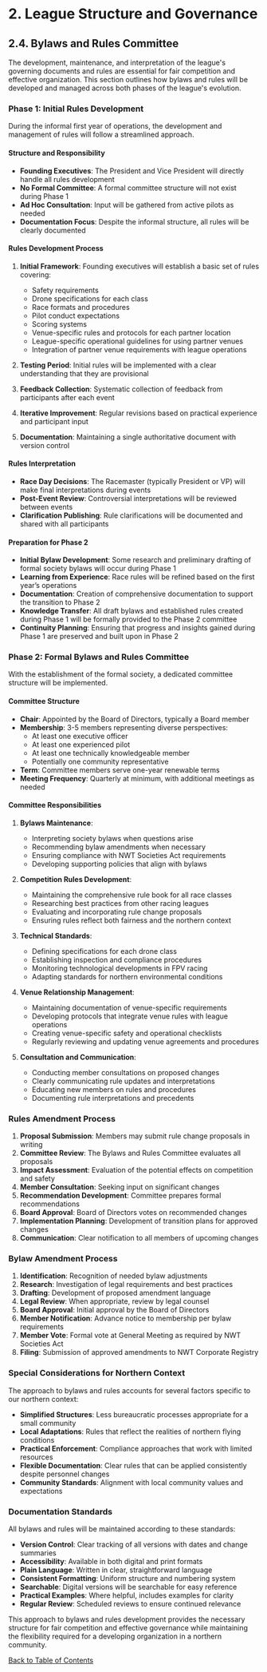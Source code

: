 # 2. League Structure and Governance

## 2.4. Bylaws and Rules Committee

The development, maintenance, and interpretation of the league's governing documents and rules are essential for fair competition and effective organization. This section outlines how bylaws and rules will be developed and managed across both phases of the league's evolution.

### Phase 1: Initial Rules Development

During the informal first year of operations, the development and management of rules will follow a streamlined approach.

#### Structure and Responsibility

- **Founding Executives**: The President and Vice President will directly handle all rules development  
- **No Formal Committee**: A formal committee structure will not exist during Phase 1  
- **Ad Hoc Consultation**: Input will be gathered from active pilots as needed  
- **Documentation Focus**: Despite the informal structure, all rules will be clearly documented  

#### Rules Development Process

1. **Initial Framework**: Founding executives will establish a basic set of rules covering:  
   - Safety requirements  
   - Drone specifications for each class  
   - Race formats and procedures  
   - Pilot conduct expectations  
   - Scoring systems  
   - Venue-specific rules and protocols for each partner location  
   - League-specific operational guidelines for using partner venues  
   - Integration of partner venue requirements with league operations  

2. **Testing Period**: Initial rules will be implemented with a clear understanding that they are provisional  

3. **Feedback Collection**: Systematic collection of feedback from participants after each event  

4. **Iterative Improvement**: Regular revisions based on practical experience and participant input  

5. **Documentation**: Maintaining a single authoritative document with version control  

#### Rules Interpretation

- **Race Day Decisions**: The Racemaster (typically President or VP) will make final interpretations during events  
- **Post-Event Review**: Controversial interpretations will be reviewed between events  
- **Clarification Publishing**: Rule clarifications will be documented and shared with all participants  

#### Preparation for Phase 2

- **Initial Bylaw Development**: Some research and preliminary drafting of formal society bylaws will occur during Phase 1  
- **Learning from Experience**: Race rules will be refined based on the first year’s operations  
- **Documentation**: Creation of comprehensive documentation to support the transition to Phase 2  
- **Knowledge Transfer**: All draft bylaws and established rules created during Phase 1 will be formally provided to the Phase 2 committee  
- **Continuity Planning**: Ensuring that progress and insights gained during Phase 1 are preserved and built upon in Phase 2  

### Phase 2: Formal Bylaws and Rules Committee

With the establishment of the formal society, a dedicated committee structure will be implemented.

#### Committee Structure

- **Chair**: Appointed by the Board of Directors, typically a Board member  
- **Membership**: 3-5 members representing diverse perspectives:  
  - At least one executive officer  
  - At least one experienced pilot  
  - At least one technically knowledgeable member  
  - Potentially one community representative  
- **Term**: Committee members serve one-year renewable terms  
- **Meeting Frequency**: Quarterly at minimum, with additional meetings as needed  

#### Committee Responsibilities

1. **Bylaws Maintenance**:  
   - Interpreting society bylaws when questions arise  
   - Recommending bylaw amendments when necessary  
   - Ensuring compliance with NWT Societies Act requirements  
   - Developing supporting policies that align with bylaws  

2. **Competition Rules Development**:  
   - Maintaining the comprehensive rule book for all race classes  
   - Researching best practices from other racing leagues  
   - Evaluating and incorporating rule change proposals  
   - Ensuring rules reflect both fairness and the northern context  

3. **Technical Standards**:  
   - Defining specifications for each drone class  
   - Establishing inspection and compliance procedures  
   - Monitoring technological developments in FPV racing  
   - Adapting standards for northern environmental conditions  

4. **Venue Relationship Management**:  
   - Maintaining documentation of venue-specific requirements  
   - Developing protocols that integrate venue rules with league operations  
   - Creating venue-specific safety and operational checklists  
   - Regularly reviewing and updating venue agreements and procedures  

5. **Consultation and Communication**:  
   - Conducting member consultations on proposed changes  
   - Clearly communicating rule updates and interpretations  
   - Educating new members on rules and procedures  
   - Documenting rule interpretations and precedents  

### Rules Amendment Process

1. **Proposal Submission**: Members may submit rule change proposals in writing  
2. **Committee Review**: The Bylaws and Rules Committee evaluates all proposals  
3. **Impact Assessment**: Evaluation of the potential effects on competition and safety  
4. **Member Consultation**: Seeking input on significant changes  
5. **Recommendation Development**: Committee prepares formal recommendations  
6. **Board Approval**: Board of Directors votes on recommended changes  
7. **Implementation Planning**: Development of transition plans for approved changes  
8. **Communication**: Clear notification to all members of upcoming changes  

### Bylaw Amendment Process

1. **Identification**: Recognition of needed bylaw adjustments  
2. **Research**: Investigation of legal requirements and best practices  
3. **Drafting**: Development of proposed amendment language  
4. **Legal Review**: When appropriate, review by legal counsel  
5. **Board Approval**: Initial approval by the Board of Directors  
6. **Member Notification**: Advance notice to membership per bylaw requirements  
7. **Member Vote**: Formal vote at General Meeting as required by NWT Societies Act  
8. **Filing**: Submission of approved amendments to NWT Corporate Registry  

### Special Considerations for Northern Context

The approach to bylaws and rules accounts for several factors specific to our northern context:

- **Simplified Structures**: Less bureaucratic processes appropriate for a small community  
- **Local Adaptations**: Rules that reflect the realities of northern flying conditions  
- **Practical Enforcement**: Compliance approaches that work with limited resources  
- **Flexible Documentation**: Clear rules that can be applied consistently despite personnel changes  
- **Community Standards**: Alignment with local community values and expectations  

### Documentation Standards

All bylaws and rules will be maintained according to these standards:

- **Version Control**: Clear tracking of all versions with dates and change summaries  
- **Accessibility**: Available in both digital and print formats  
- **Plain Language**: Written in clear, straightforward language  
- **Consistent Formatting**: Uniform structure and numbering system  
- **Searchable**: Digital versions will be searchable for easy reference  
- **Practical Examples**: Where helpful, includes examples for clarity  
- **Regular Review**: Scheduled reviews to ensure continued relevance  

This approach to bylaws and rules development provides the necessary structure for fair competition and effective governance while maintaining the flexibility required for a developing organization in a northern community.

[Back to Table of Contents](contents.md)